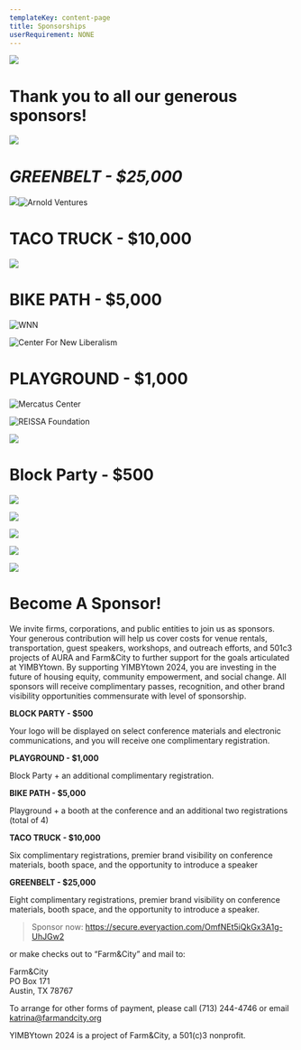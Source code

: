 ```yaml
---
templateKey: content-page
title: Sponsorships
userRequirement: NONE
---
```

![](yimbytownemailheader.png)

# Thank you to all our generous sponsors!

![](logos_sponsors.png)

# <em>**GREENBELT - $25,000**</em>

![](open-philanthropy_fullcolor.jpg)![Arnold Ventures](av-logo-large.png "https://www.arnoldventures.org/")

# **TACO TRUCK - $10,000**

![](airbnb_horizontal_cmyk_2019.png)

# **BIKE PATH - $5,000**

![WNN](wnn-logo.png "https://twitter.com/WNNProHousing")

![Center For New Liberalism](center-for-new-lliberalism-colored-background-3x2-.png "https://cnliberalism.org/")

# **PLAYGROUND - $1,000**

![Mercatus Center](mercatus-dkteal-3x.png)

![REISSA Foundation](reissa-logo-transparent.png)

![](pacific-legal-logo.png)

# **Block Party - $500**

![](yimby-action-text-right-green-lg.png)

![](plugin-house-logo_black_transparent.png)

![](studio-balcones-logo-black.jpg)

![](freopp-multi-dark-blue-on-transparent.png)

![](ausbos-logo-02.png)

# **Become A Sponsor!**

We invite firms, corporations, and public entities to join us as sponsors. Your generous contribution will help us cover costs for venue rentals, transportation, guest speakers, workshops, and outreach efforts, and 501c3 projects of AURA and Farm&City to further support for the goals articulated at YIMBYtown. By supporting YIMBYtown 2024, you are investing in the future of housing equity, community empowerment, and social change. All sponsors will receive complimentary passes, recognition, and other brand visibility opportunities commensurate with level of sponsorship.

**BLOCK PARTY - $500**

Your logo will be displayed on select conference materials and electronic communications, and you will receive one complimentary registration. 

**PLAYGROUND - $1,000**

Block Party + an additional complimentary registration. 

**BIKE PATH - $5,000**

Playground + a booth at the conference and an additional two registrations (total of 4) 

**TACO TRUCK - $10,000**

Six complimentary registrations, premier brand visibility on conference materials, booth space, and the opportunity to introduce a speaker 

**GREENBELT - $25,000**

Eight complimentary registrations, premier brand visibility on conference materials, booth space, and the opportunity to introduce a speaker. 

> Sponsor now: <https://secure.everyaction.com/OmfNEt5iQkGx3A1g-UhJGw2> 

or make checks out to “Farm&City” and mail to:

Farm&City\
PO Box 171\
Austin, TX 78767 

To arrange for other forms of payment, please call (713) 244-4746 or email [katrina@farmandcity.org](mailto:katrina@farmandcity.org)

YIMBYtown 2024 is a project of Farm&City, a 501(c)3 nonprofit.